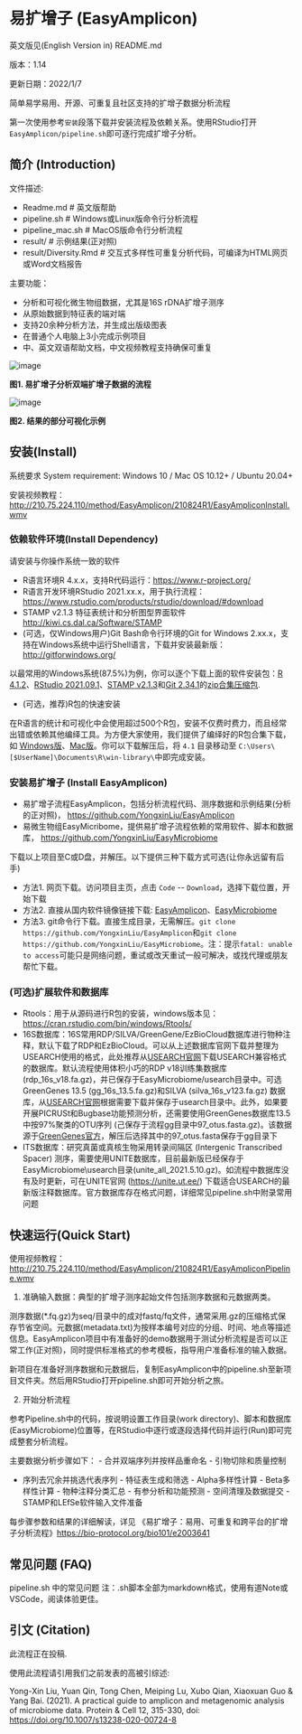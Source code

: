 

# 易扩增子 (EasyAmplicon)

英文版见(English Version in) README.md

版本：1.14

更新日期：2022/1/7

简单易学易用、开源、可重复且社区支持的扩增子数据分析流程

第一次使用参考`安装`段落下载并安装流程及依赖关系。使用RStudio打开`EasyAmplicon/pipeline.sh`即可逐行完成扩增子分析。

## 简介 (Introduction)

文件描述:

-   Readme.md \# 英文版帮助
-   pipeline.sh \# Windows或Linux版命令行分析流程
-   pipeline_mac.sh \# MacOS版命令行分析流程
-   result/ \# 示例结果(正对照)
-   result/Diversity.Rmd \# 交互式多样性可重复分析代码，可编译为HTML网页或Word文档报告

主要功能：

-   分析和可视化微生物组数据，尤其是16S rDNA扩增子测序
-   从原始数据到特征表的端对端
-   支持20余种分析方法，并生成出版级图表
-   在普通个人电脑上3小完成示例项目
-   中、英文双语帮助文档，中文视频教程支持确保可重复

![image](http://210.75.224.110/Note/R/amplicon/fig1.png)

**图1. 易扩增子分析双端扩增子数据的流程**

![image](http://210.75.224.110/Note/R/amplicon/fig2.png)

**图2. 结果的部分可视化示例**

## 安装(Install)

系统要求 System requirement: Windows 10 / Mac OS 10.12+ / Ubuntu 20.04+

安装视频教程：http://210.75.224.110/method/EasyAmplicon/210824R1/EasyAmpliconInstall.wmv

### 依赖软件环境(Install Dependency)

请安装与你操作系统一致的软件

-   R语言环境R 4.x.x，支持R代码运行：<https://www.r-project.org/>
-   R语言开发环境RStudio 2021.xx.x，用于执行流程：<https://www.rstudio.com/products/rstudio/download/#download>
-   STAMP v2.1.3 特征表统计和分析图型界面软件 http://kiwi.cs.dal.ca/Software/STAMP 
-   (可选，仅Windows用户)Git Bash命令行环境的Git for Windows
    2.xx.x，支持在Windows系统中运行Shell语言，下载并安装最新版：<http://gitforwindows.org/>

以最常用的Windows系统(87.5%)为例，你可以逐个下载上面的软件安装包：[R 4.1.2](https://mirrors.tuna.tsinghua.edu.cn/CRAN/bin/windows/base/R-4.1.2-win.exe)、[RStudio 2021.09.1](https://download1.rstudio.org/desktop/windows/RStudio-2021.09.1-372.exe)、[STAMP v2.1.3](https://github.com/dparks1134/STAMP/releases/download/v2.1.3/STAMP_2_1_3.exe)和[Git 2.34.1](https://github.com/git-for-windows/git/releases/download/v2.34.1.windows.1/Git-2.34.1-64-bit.exe)的[zip合集压缩包](http://210.75.224.110/db/win.tar.gz). 

- (可选，推荐)R包的快速安装

在R语言的统计和可视化中会使用超过500个R包，安装不仅费时费力，而且经常出错或依赖其他编绎工具。为方便大家使用，我们提供了编绎好的R包合集下载，如 [Windows版](http://210.75.224.110/db/R/4.1.zip)、[Mac版](http://210.75.224.110/db/R/4.1_mac.zip)。你可以下载解压后，将 `4.1` 目录移动至 `C:\Users\[$UserName]\Documents\R\win-library\`中即完成安装。

### 安装易扩增子 (Install EasyAmplicon)

-   易扩增子流程EasyAmplicon，包括分析流程代码、测序数据和示例结果(分析的正对照)， <https://github.com/YongxinLiu/EasyAmplicon>
-   易微生物组EasyMicribome，提供易扩增子流程依赖的常用软件、脚本和数据库，  <https://github.com/YongxinLiu/EasyMicrobiome>

下载以上项目至C或D盘，并解压。以下提供三种下载方式可选(让你永远留有后手)

- 方法1. 网页下载。访问项目主页，点击 `Code` -- `Download`，选择下载位置，开始下载
- 方法2. 直接从国内软件镜像链接下载: [EasyAmplicon](http://210.75.224.110/db/EasyAmplicon.tar.gz)、[EasyMicrobiome](http://210.75.224.110/db/EasyMicrobiome.tar.gz)
- 方法3. git命令行下载。直接生成目录，无需解压。`git clone https://github.com/YongxinLiu/EasyAmplicon`和`git clone https://github.com/YongxinLiu/EasyMicrobiome`。注：提示`fatal: unable to access`可能只是网络问题，重试或改天重试一般可解决，或找代理或朋友帮忙下载。

### (可选)扩展软件和数据库

-   Rtools：用于从源码进行R包的安装，windows版本见：https://cran.rstudio.com/bin/windows/Rtools/
-   16S数据库：16S常用RDP/SILVA/GreenGene/EzBioCloud数据库进行物种注释，默认下载了RDP和EzBioCloud。可以从上述数据库官网下载并整理为USEARCH使用的格式，此处推荐从[USEARCH官网](http://www.drive5.com/sintax)下载USEARCH兼容格式的数据库。默认流程使用体积小巧的RDP
    v18训练集数据库
    (rdp_16s_v18.fa.gz)，并已保存于EasyMicrobiome/usearch目录中。可选GreenGenes
    13.5 (gg_16s_13.5.fa.gz)和SILVA (silva_16s_v123.fa.gz)
    数据库，从[USEARCH官网](http://www.drive5.com/sintax)根据需要下载并保存于usearch目录中。此外，如果要开展PICRUSt和Bugbase功能预测分析，还需要使用GreenGenes数据库13.5中按97%聚类的OTU序列
    (己保存于流程gg目录中97_otus.fasta.gz)。该数据源于[GreenGenes官方](ftp://greengenes.microbio.me/greengenes_release)，解压后选择其中的97_otus.fasta保存于gg目录下
-   ITS数据库：研究真菌或真核生物采用转录间隔区 (Intergenic Transcribed
    Spacer)
    测序，需要使用UNITE数据库，目前最新版已经保存于EasyMicrobiome\usearch目录(unite_all_2021.5.10.gz)。如流程中数据库没有及时更新，可在UNITE官网
    (<https://unite.ut.ee/>)
    下载适合USEARCH的最新版注释数据库。官方数据库存在格式问题，详细常见pipeline.sh中附录常用问题

## 快速运行(Quick Start)

使用视频教程：http://210.75.224.110/method/EasyAmplicon/210824R1/EasyAmpliconPipeline.wmv

1.  准确输入数据：典型的扩增子测序起始文件包括测序数据和元数据两类。

测序数据(\*.fq.gz)为seq/目录中的成对fastq/fq文件，通常采用.gz的压缩格式保存节省空间。元数据(metadata.txt)为按样本编号对应的分组、时间、地点等描述信息。EasyAmplicon项目中有准备好的demo数据用于测试分析流程是否可以正常工作(正对照)，同时提供标准格式的参考模板，指导用户准备标准的输入数据。

新项目在准备好测序数据和元数据后，复制EasyAmplicon中的pipeline.sh至新项目文件夹。然后用RStudio打开pipeline.sh即可开始分析之旅。

2.  开始分析流程

参考Pipeline.sh中的代码，按说明设置工作目录(work directory)、脚本和数据库(EasyMicrobiome)位置等，在RStudio中逐行或逐段选择代码并运行(Run)即可完成整套分析流程。

主要数据分析步骤如下： - 合并双端序列并按样品重命名 - 引物切除和质量控制
- 序列去冗余并挑选代表序列 - 特征表生成和筛选 - Alpha多样性计算 -
Beta多样性计算 - 物种注释分类汇总 - 有参分析和功能预测 -
空间清理及数据提交 - STAMP和LEfSe软件输入文件准备

每步骤参数和结果的详细解读，详见
《易扩增子：易用、可重复和跨平台的扩增子分析流程》<https://bio-protocol.org/bio101/e2003641>

## 常见问题 (FAQ)

pipeline.sh 中的常见问题
注：.sh脚本全部为markdown格式，使用有道Note或VSCode，阅读体验更佳。


## 引文 (Citation)

此流程正在投稿.

使用此流程请引用我们之前发表的高被引综述:

Yong-Xin Liu, Yuan Qin, Tong Chen, Meiping Lu, Xubo Qian, Xiaoxuan Guo & Yang Bai. (2021). A practical guide to amplicon and metagenomic analysis of microbiome data. Protein & Cell 12, 315-330, doi: https://doi.org/10.1007/s13238-020-00724-8






